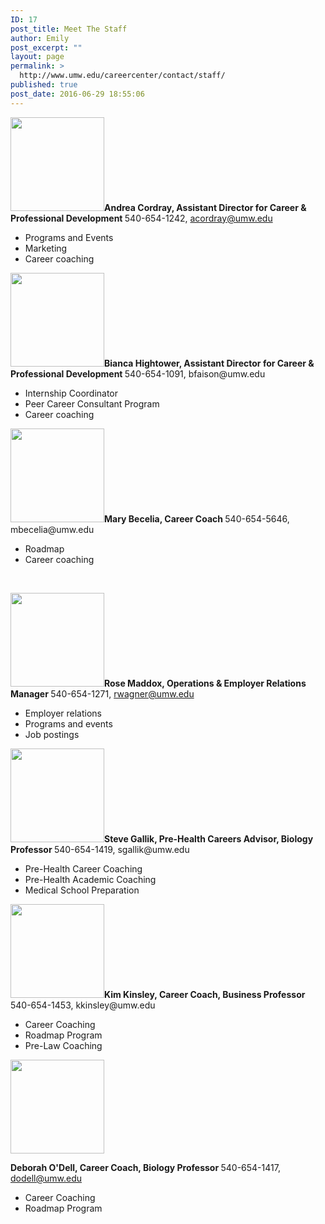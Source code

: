 ```yaml
---
ID: 17
post_title: Meet The Staff
author: Emily
post_excerpt: ""
layout: page
permalink: >
  http://www.umw.edu/careercenter/contact/staff/
published: true
post_date: 2016-06-29 18:55:06
---
```

<strong><img class="alignleft size-thumbnail wp-image-630" src="http://www.umw.edu/careercenter/wp-content/uploads/sites/41/2019/06/andreacordray-150x150.jpg" alt="" width="150" height="150" />Andrea Cordray, Assistant Director for Career &amp; Professional Development
</strong>540-654-1242, acordray@umw.edu
<ul>
 	<li>Programs and Events</li>
 	<li>Marketing</li>
 	<li>Career coaching</li>
</ul>
<strong>
<img class="alignleft size-thumbnail wp-image-631" src="http://www.umw.edu/careercenter/wp-content/uploads/sites/41/2019/06/Bianca-150x150.jpg" alt="" width="150" height="150" />Bianca Hightower, Assistant Director for Career &amp; Professional Development
</strong>540-654-1091, bfaison@umw.edu
<ul>
 	<li>Internship Coordinator</li>
 	<li>Peer Career Consultant Program</li>
 	<li>Career coaching</li>
</ul>
<strong>
<img class="alignleft size-full wp-image-632" src="http://www.umw.edu/careercenter/wp-content/uploads/sites/41/2019/06/Mary.jpg" alt="" width="150" height="150" />Mary Becelia, Career Coach
</strong>540-654-5646, mbecelia@umw.edu
<ul>
 	<li>Roadmap</li>
 	<li>Career coaching</li>
</ul>
&nbsp;

<strong><img class="alignleft size-thumbnail wp-image-633" src="http://www.umw.edu/careercenter/wp-content/uploads/sites/41/2019/06/23517909_10105357445697813_3045092521095001760_n-150x150.jpg" alt="" width="150" height="150" />Rose Maddox, Operations &amp; Employer Relations Manager
</strong>540-654-1271, rwagner@umw.edu<strong>
</strong>
<ul>
 	<li>Employer relations</li>
 	<li>Programs and events</li>
 	<li>Job postings</li>
</ul>
<strong>
<img class="alignleft size-full wp-image-634" src="http://www.umw.edu/careercenter/wp-content/uploads/sites/41/2019/06/Gallik-Stephen02-150x150.jpg" alt="" width="150" height="150" /></strong><strong>Steve Gallik, Pre-Health Careers Advisor, Biology Professor
</strong>540-654-1419, sgallik@umw.edu
<ul>
 	<li>Pre-Health Career Coaching</li>
 	<li>Pre-Health Academic Coaching</li>
 	<li>Medical School Preparation</li>
</ul>
<img class="alignleft size-thumbnail wp-image-635" src="http://www.umw.edu/careercenter/wp-content/uploads/sites/41/2019/06/kinsley_2501-150x150.jpg" alt="" width="150" height="150" /><strong>Kim Kinsley, Career Coach, Business Professor
</strong>540-654-1453, kkinsley@umw.edu
<ul>
 	<li>Career Coaching</li>
 	<li>Roadmap Program</li>
 	<li>Pre-Law Coaching</li>
</ul>
<strong>
<img class="alignleft size-full wp-image-636" src="http://www.umw.edu/careercenter/wp-content/uploads/sites/41/2019/06/ODell-Deborah09-150x150.jpg" alt="" width="150" height="150" /></strong>

<strong>Deborah O'Dell, Career Coach, Biology Professor
</strong>540-654-1417, dodell@umw.edu
<ul>
 	<li>Career Coaching</li>
 	<li>Roadmap Program</li>
</ul>